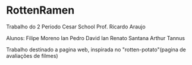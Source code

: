 # RottenRamen
Trabalho do 2 Periodo Cesar School
Prof. Ricardo Araujo

Alunos:
Filipe Moreno
Ian Pedro
David Ian
Renato Santana
Arthur Tannus

Trabalho destinado a pagina web, inspirada no "rotten-potato"(pagina de avaliações de filmes)
